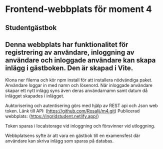# Frontend-webbplats för moment 4
## Studentgästbok

## Denna webbplats har funktionalitet för registrering av användare, inloggning av användare och inloggade användare kan skapa inlägg i gästboken. Den är skapad i Vite.
Klona ner filerna och kör npm install för att installera nödvändiga paket.
Användare loggar in med namn och lösenord. När inloggade användare skapar ett nytt inlägg syns även deras användarnamn samt datum då inlägget skapades i inlägget.

Auktorisering och autentisering görs med hjälp av REST api och Json web token.
Länk till API: (https://github.com/Rosalij/m4.git)
Publicerad webbplats:
(https://ingridstudent.netlify.app/)

Token sparas i localstorage vid inloggning och försvinner vid utloggning.

Webbplatsens syfte är att vara en gästbok till en examensfest där användare kan skriva inlägg som sparas på databas.
